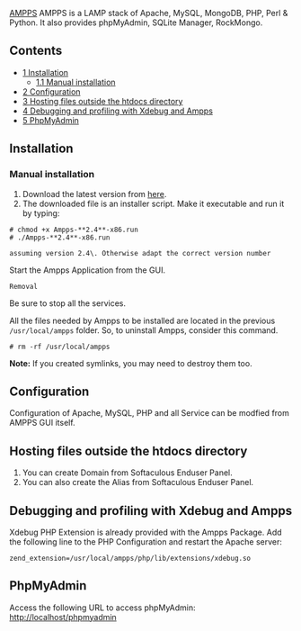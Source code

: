 [AMPPS](http://www.ampps.com/) AMPPS is a LAMP stack of Apache, MySQL, MongoDB, PHP, Perl & Python. It also provides phpMyAdmin, SQLite Manager, RockMongo.

## Contents

*   [1 Installation](#Installation)
    *   [1.1 Manual installation](#Manual_installation)
*   [2 Configuration](#Configuration)
*   [3 Hosting files outside the htdocs directory](#Hosting_files_outside_the_htdocs_directory)
*   [4 Debugging and profiling with Xdebug and Ampps](#Debugging_and_profiling_with_Xdebug_and_Ampps)
*   [5 PhpMyAdmin](#PhpMyAdmin)

## Installation

### Manual installation

1.  Download the latest version from [here](http://ampps.com/download).
2.  The downloaded file is an installer script. Make it executable and run it by typing:

```
# chmod +x Ampps-**2.4**-x86.run
# ./Ampps-**2.4**-x86.run

```

	assuming version 2.4\. Otherwise adapt the correct version number

Start the Ampps Application from the GUI.

	Removal

Be sure to stop all the services.

All the files needed by Ampps to be installed are located in the previous `/usr/local/ampps` folder. So, to uninstall Ampps, consider this command.

```
# rm -rf /usr/local/ampps

```

**Note:** If you created symlinks, you may need to destroy them too.

## Configuration

Configuration of Apache, MySQL, PHP and all Service can be modfied from AMPPS GUI itself.

## Hosting files outside the htdocs directory

1.  You can create Domain from Softaculous Enduser Panel.
2.  You can also create the Alias from Softaculous Enduser Panel.

## Debugging and profiling with Xdebug and Ampps

Xdebug PHP Extension is already provided with the Ampps Package. Add the following line to the PHP Configuration and restart the Apache server:

 `zend_extension=/usr/local/ampps/php/lib/extensions/xdebug.so` 

## PhpMyAdmin

Access the following URL to access phpMyAdmin: [http://localhost/phpmyadmin](http://localhost/phpmyadmin)